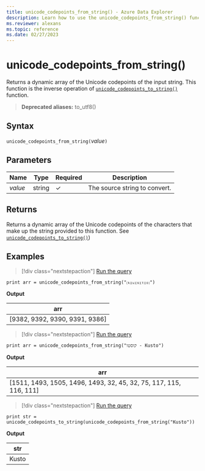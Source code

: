 ```yaml
---
title: unicode_codepoints_from_string() - Azure Data Explorer
description: Learn how to use the unicode_codepoints_from_string() function to return a dynamic array of the Unicode codepoints of the input string.
ms.reviewer: alexans
ms.topic: reference
ms.date: 02/27/2023
---
```

# unicode_codepoints_from_string()

Returns a dynamic array of the Unicode codepoints of the input string. This function is the inverse operation of [`unicode_codepoints_to_string()`](unicode-codepoints-to-string-function.md) function.

> **Deprecated aliases:** to_utf8()

## Syntax

`unicode_codepoints_from_string(`*value*`)`

## Parameters

| Name | Type | Required | Description |
|--|--|--|--|
| *value* | string | &check; | The source string to convert. |

## Returns

Returns a dynamic array of the Unicode codepoints of the characters that make up the string provided to this function.
See [`unicode_codepoints_to_string()`](unicode-codepoints-to-string-function.md))

## Examples

> [!div class="nextstepaction"]
> <a href="https://dataexplorer.azure.com/clusters/kvce69202ceceed490b88d.northeurope/databases/Other?query=H4sIAAAAAAAAAysoyswrUUgsKlKwVSjNy0zOT0mNBxEF+UDx4vi0ovzc+OISoKJ0DaVHk5Y9mrTh0aR1jyatfzRplZImADy1iJs9AAAA" target="_blank">Run the query</a>

```kusto
print arr = unicode_codepoints_from_string("⒦⒰⒮⒯⒪")
```

**Output**

|arr|
|---|
|[9382, 9392, 9390, 9391, 9386]|

> [!div class="nextstepaction"]
> <a href="https://dataexplorer.azure.com/clusters/kvce69202ceceed490b88d.northeurope/databases/Other?query=H4sIAAAAAAAAAysoyswrUUgsKlKwVSjNy0zOT0mNBxEF+UDx4vi0ovzc+OISoKJ0DaXry69Pvb7w+ozrUxV0FbxLi0vylTQBiYjgf0AAAAA=" target="_blank">Run the query</a>

```kusto
print arr = unicode_codepoints_from_string("קוסטו - Kusto")
```

**Output**

|arr|
|---|
|[1511, 1493, 1505, 1496, 1493, 32, 45, 32, 75, 117, 115, 116, 111]|

> [!div class="nextstepaction"]
> <a href="https://dataexplorer.azure.com/clusters/kvce69202ceceed490b88d.northeurope/databases/Other?query=H4sIAAAAAAAAAysoyswrUSguKVKwVSjNy0zOT0mNBxEF+UDx4viS/HigXGZeugYWybSi/FyYtJJ3aXFJvpKmJgA5JJpZUQAAAA==" target="_blank">Run the query</a>

```kusto
print str = unicode_codepoints_to_string(unicode_codepoints_from_string("Kusto"))
```

**Output**

|str|
|---|
|Kusto|
